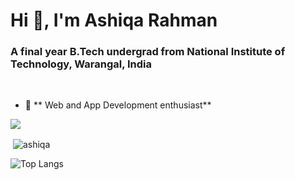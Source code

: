 <h1 align="left">Hi 👋, I'm Ashiqa Rahman</h1>
<h3 >A final year B.Tech undergrad from National Institute of Technology, Warangal, India</h3>

<br/>

- 🌱  ** Web and App Development enthusiast**

<img src="https://github-profile-trophy.vercel.app/?username=ashiqa&theme=dracula&column=3&margin-w=15&margin-h=15 (https://github.com/ryo-ma/github-profile-trophy)">

<p>&nbsp;<img align="center" src="https://github-readme-stats.vercel.app/api?username=ashiqa&show_icons=true&count_private=true&theme=dark" alt="ashiqa" /></p>

![Top Langs](https://github-readme-stats.vercel.app/api/top-langs/?username=ashiqa&layout=compact&theme=dark)
